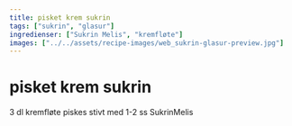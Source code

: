 ```yaml
---
title: pisket krem sukrin
tags: ["sukrin", "glasur"]
ingredienser: ["Sukrin Melis", "kremfløte"]
images: ["../../assets/recipe-images/web_sukrin-glasur-preview.jpg"]
---
```


# pisket krem sukrin

3 dl kremfløte piskes stivt med 1-2 ss SukrinMelis

